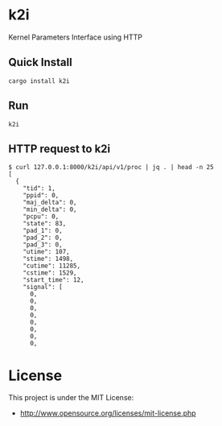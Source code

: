 # k2i

Kernel Parameters Interface using HTTP

## Quick Install

```
cargo install k2i
```

## Run

```
k2i 
```

## HTTP request to k2i

```
$ curl 127.0.0.1:8000/k2i/api/v1/proc | jq . | head -n 25
[ 
  { 
    "tid": 1,
    "ppid": 0,
    "maj_delta": 0,
    "min_delta": 0,
    "pcpu": 0,
    "state": 83,
    "pad_1": 0,
    "pad_2": 0,
    "pad_3": 0,
    "utime": 107,
    "stime": 1498,
    "cutime": 11285,
    "cstime": 1529,
    "start_time": 12,
    "signal": [
      0,
      0,
      0,
      0,
      0,
      0,
      0,
      0,
```

# License

This project is under the MIT License:

* http://www.opensource.org/licenses/mit-license.php

